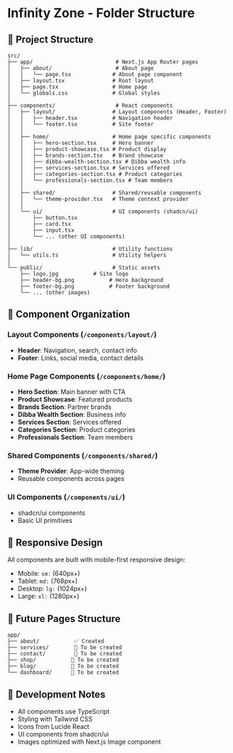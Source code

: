 # Infinity Zone - Folder Structure

## 📁 Project Structure

```
src/
├── app/                          # Next.js App Router pages
│   ├── about/                    # About page
│   │   └── page.tsx             # About page component
│   ├── layout.tsx               # Root layout
│   ├── page.tsx                 # Home page
│   └── globals.css              # Global styles
│
├── components/                   # React components
│   ├── layout/                  # Layout components (Header, Footer)
│   │   ├── header.tsx           # Navigation header
│   │   └── footer.tsx           # Site footer
│   │
│   ├── home/                    # Home page specific components
│   │   ├── hero-section.tsx     # Hero banner
│   │   ├── product-showcase.tsx # Product display
│   │   ├── brands-section.tsx   # Brand showcase
│   │   ├── dibba-wealth-section.tsx # Dibba wealth info
│   │   ├── services-section.tsx # Services offered
│   │   ├── categories-section.tsx # Product categories
│   │   └── professionals-section.tsx # Team members
│   │
│   ├── shared/                  # Shared/reusable components
│   │   └── theme-provider.tsx   # Theme context provider
│   │
│   └── ui/                      # UI components (shadcn/ui)
│       ├── button.tsx
│       ├── card.tsx
│       ├── input.tsx
│       └── ... (other UI components)
│
├── lib/                         # Utility functions
│   └── utils.ts                 # Utility helpers
│
└── public/                      # Static assets
    ├── logo.jpg           # Site logo
    ├── header-bg.png           # Hero background
    ├── footer-bg.png           # Footer background
    └── ... (other images)
```

## 🎯 Component Organization

### Layout Components (`/components/layout/`)
- **Header**: Navigation, search, contact info
- **Footer**: Links, social media, contact details

### Home Page Components (`/components/home/`)
- **Hero Section**: Main banner with CTA
- **Product Showcase**: Featured products
- **Brands Section**: Partner brands
- **Dibba Wealth Section**: Business info
- **Services Section**: Services offered
- **Categories Section**: Product categories
- **Professionals Section**: Team members

### Shared Components (`/components/shared/`)
- **Theme Provider**: App-wide theming
- Reusable components across pages

### UI Components (`/components/ui/`)
- shadcn/ui components
- Basic UI primitives

## 📱 Responsive Design
All components are built with mobile-first responsive design:
- Mobile: `sm:` (640px+)
- Tablet: `md:` (768px+)
- Desktop: `lg:` (1024px+)
- Large: `xl:` (1280px+)

## 🚀 Future Pages Structure
```
app/
├── about/           ✅ Created
├── services/        🔄 To be created
├── contact/         🔄 To be created
├── shop/           🔄 To be created
├── blog/           🔄 To be created
└── dashboard/      🔄 To be created
```

## 📝 Development Notes
- All components use TypeScript
- Styling with Tailwind CSS
- Icons from Lucide React
- UI components from shadcn/ui
- Images optimized with Next.js Image component
